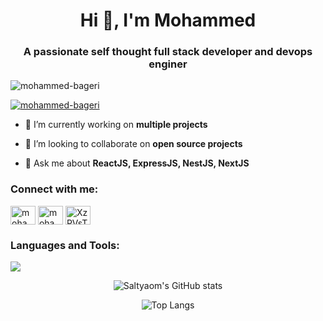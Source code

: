 <h1 align="center">Hi 👋, I'm Mohammed</h1>
<h3 align="center">A passionate self thought full stack developer and devops enginer</h3>

<p align="left"> <img src="https://komarev.com/ghpvc/?username=mohammed-bageri&label=Profile%20views&color=0e75b6&style=flat" alt="mohammed-bageri" /> </p>

<p align="left"> <a href="https://github.com/ryo-ma/github-profile-trophy"><img src="https://github-profile-trophy.vercel.app/?username=mohammed-bageri" alt="mohammed-bageri" /></a> </p>

- 🔭 I’m currently working on **multiple projects**

- 👯 I’m looking to collaborate on **open source projects**

- 💬 Ask me about **ReactJS, ExpressJS, NestJS, NextJS**

<h3 align="left">Connect with me:</h3>
<p align="left">
<a href="https://linkedin.com/in/mohammed-bageri-1429481a2" target="blank"><img align="center" src="https://raw.githubusercontent.com/rahuldkjain/github-profile-readme-generator/master/src/images/icons/Social/linked-in-alt.svg" alt="mohammed-bageri-1429481a2" height="30" width="40" /></a>
<a href="https://fb.com/mohammed.bageri.18" target="blank"><img align="center" src="https://raw.githubusercontent.com/rahuldkjain/github-profile-readme-generator/master/src/images/icons/Social/facebook.svg" alt="mohammed.bageri.18" height="30" width="40" /></a>
<a href="https://discord.gg/XzPVsThj" target="blank"><img align="center" src="https://raw.githubusercontent.com/rahuldkjain/github-profile-readme-generator/master/src/images/icons/Social/discord.svg" alt="XzPVsThj" height="30" width="40" /></a>
</p>

<h3 align="left">Languages and Tools:</h3>
<p align=left>
  <a href="https://skillicons.dev">
    <img src="https://skillicons.dev/icons?i=javascript,typescript,cs,cpp,c,html,css,python,nodejs,dotnet,expressjs,nestjs,angular,react,nextjs,vue,nuxtjs,electron,tailwind,prisma,vite,webpack,postgresql,mongodb,mysql,redis,linux,nginx,docker,cloudflare,aws,gcp" />
  </a>
</p>

<p align="center">
  <img alt="Saltyaom's GitHub stats" src=https://github-readme-stats.vercel.app/api?username=saltyaom&theme=default)](https://github.com/anuraghazra/github-readme-stats />
  
</p>

<p align="center">
  <img alt="Top Langs" src=https://github-readme-stats.vercel.app/api/top-langs/?username=saltyaom&layout=compact&theme=default)](https://github.com/anuraghazra/github-readme-stats />
</p>

